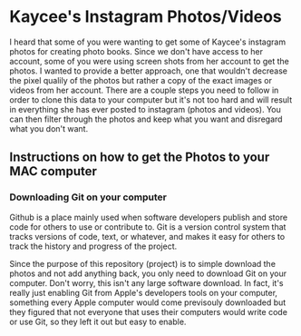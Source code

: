 # Kaycee's Instagram Photos/Videos

I heard that some of you were wanting to get some of Kaycee's instagram photos for creating photo books. Since we don't have access to her account, some of you were using screen shots from her account to get the photos. I wanted to provide a better approach, one that wouldn't decrease the pixel qualily of the photos but rather a copy of the exact images or videos from her account. There are a couple steps you need to follow in order to clone this data to your computer but it's not too hard and will result in everything she has ever posted to instagram (photos and videos). You can then filter through the photos and keep what you want and disregard what you don't want.

## Instructions on how to get the Photos to your MAC computer

### Downloading Git on your computer

Github is a place mainly used when software developers publish and store code for others to use or contribute to. Git is a version control system that tracks versions of code, text, or whatever, and makes it easy for others to track the history and progress of the project. 

Since the purpose of this repository (project) is to simple download the photos and not add anything back, you only need to download Git on your computer. Don't worry, this isn't any large software download. In fact, it's really just enabling Git from Apple's developers tools on your computer, something every Apple computer would come previsouly downloaded but they figured that not everyone that uses their computers would write code or use Git, so they left it out but easy to enable. 


